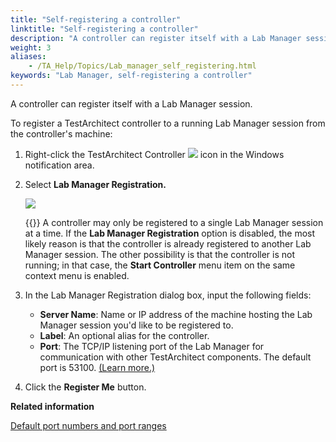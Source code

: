```yaml
--- 
title: "Self-registering a controller"
linktitle: "Self-registering a controller"
description: "A controller can register itself with a Lab Manager session."
weight: 3
aliases: 
    - /TA_Help/Topics/Lab_manager_self_registering.html
keywords: "Lab Manager, self-registering a controller"
---
```


A controller can register itself with a Lab Manager session.

To register a TestArchitect controller to a running Lab Manager session from the controller's machine:

1.  Right-click the TestArchitect Controller ![](/images/TA_Help/Images/Controller_icon.png) icon in the Windows notification area.

2.  Select **Lab Manager Registration.**

    ![](/images/TA_Help/Images/ug_labmanager10.png)

    {{<note>}} A controller may only be registered to a single Lab Manager session at a time. If the **Lab Manager Registration** option is disabled, the most likely reason is that the controller is already registered to another Lab Manager session. The other possibility is that the controller is not running; in that case, the **Start Controller** menu item on the same context menu is enabled.

3.  In the Lab Manager Registration dialog box, input the following fields:

    -   **Server Name**: Name or IP address of the machine hosting the Lab Manager session you'd like to be registered to.
    -   **Label**: An optional alias for the controller.
    -   **Port**: The TCP/IP listening port of the Lab Manager for communication with other TestArchitect components. The default port is 53100. [\(Learn more.\)](/administration-guide/default-port-numbers-and-port-ranges#row.LM)
4.  Click the **Register Me** button.





**Related information**  


[Default port numbers and port ranges](/administration-guide/default-port-numbers-and-port-ranges)

